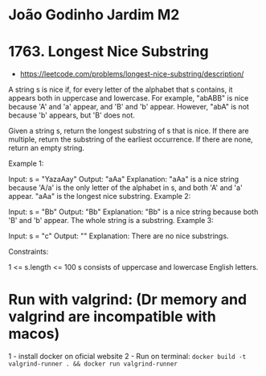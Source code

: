# João Godinho Jardim M2

# 1763. Longest Nice Substring
- https://leetcode.com/problems/longest-nice-substring/description/

A string s is nice if, for every letter of the alphabet that s contains, it appears both in uppercase and lowercase. For example, "abABB" is nice because 'A' and 'a' appear, and 'B' and 'b' appear. However, "abA" is not because 'b' appears, but 'B' does not.

Given a string s, return the longest substring of s that is nice. If there are multiple, return the substring of the earliest occurrence. If there are none, return an empty string.

Example 1:

Input: s = "YazaAay"
Output: "aAa"
Explanation: "aAa" is a nice string because 'A/a' is the only letter of the alphabet in s, and both 'A' and 'a' appear.
"aAa" is the longest nice substring.
Example 2:

Input: s = "Bb"
Output: "Bb"
Explanation: "Bb" is a nice string because both 'B' and 'b' appear. The whole string is a substring.
Example 3:

Input: s = "c"
Output: ""
Explanation: There are no nice substrings.

Constraints:

1 <= s.length <= 100
s consists of uppercase and lowercase English letters.

# Run with valgrind: (Dr memory and valgrind are incompatible with macos)

1 - install docker on oficial website
2 - Run on terminal: `docker build -t valgrind-runner . && docker run valgrind-runner`

